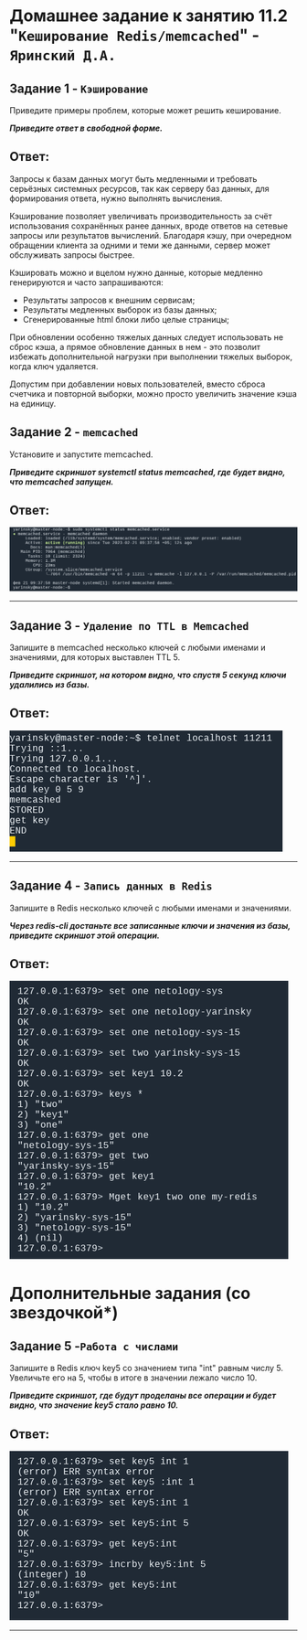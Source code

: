 # Домашнее задание к занятию 11.2 "`Кеширование Redis/memcached`" - `Яринский Д.А.`


## Задание 1 - `Кэширование`

Приведите примеры проблем, которые может решить кеширование.

***Приведите ответ в свободной форме.***

## Ответ:

Запросы к базам данных могут быть медленными и требовать серьёзных системных ресурсов, так как серверу баз данных, для формирования ответа, 
нужно выполнять вычисления. 

Кэширование позволяет увеличивать производительность за счёт использования сохранённых ранее данных, вроде ответов на сетевые запросы или 
результатов вычислений. Благодаря кэшу, при очередном обращении клиента за одними и теми же данными, сервер может обслуживать запросы быстрее.

Кэшировать можно и вцелом нужно данные, которые медленно генерируются и часто запрашиваются:

  - Результаты запросов к внешним сервисам; 
  - Результаты медленных выборок из базы данных; 
  - Сгенерированные html блоки либо целые страницы; 

При обновлении особенно тяжелых данных следует использовать не сброс кэша, а прямое обновление данных в нем - это позволит избежать дополнительной нагрузки 
при выполнении тяжелых выборок, когда ключ удаляется. 

Допустим при добавлении новых пользователей, вместо сброса счетчика и повторной выборки, можно просто увеличить значение кэша на единицу.

## Задание 2 - `memcached`

Установите и запустите memcached.

***Приведите скриншот systemctl status memcached, где будет видно, что memcached запущен.***

## Ответ:

![](img/zd_2.png)

---

## Задание 3 - `Удаление по TTL в Memcached`

Запишите в memcached несколько ключей с любыми именами и значениями, для которых выставлен TTL 5.

***Приведите скриншот, на котором видно, что спустя 5 секунд ключи удалились из базы.***

## Ответ:

![](img/zd_3.png)

---

## Задание 4 - `Запись данных в Redis`

Запишите в Redis несколько ключей с любыми именами и значениями.

***Через redis-cli достаньте все записанные ключи и значения из базы, приведите скриншот этой операции.***

## Ответ:

![](img/zd_4.png)

# Дополнительные задания (со звездочкой*)

## Задание 5 -`Работа с числами`

Запишите в Redis ключ key5 со значением типа "int" равным числу 5. Увеличьте его на 5, чтобы в итоге в значении лежало число 10.

***Приведите скриншот, где будут проделаны все операции и будет видно, что значение key5 стало равно 10.***

## Ответ:

![](img/zd_5.png)

---
